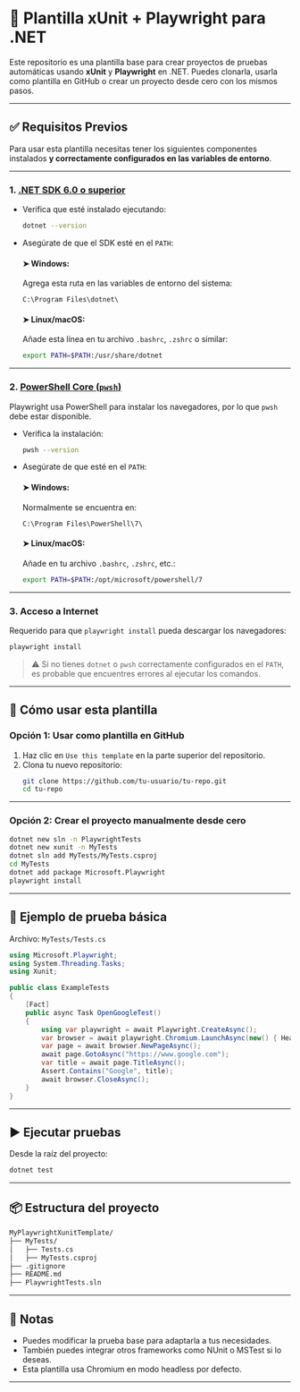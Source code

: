# 🧪 Plantilla xUnit + Playwright para .NET

Este repositorio es una plantilla base para crear proyectos de pruebas automáticas usando **xUnit** y **Playwright** en .NET. Puedes clonarla, usarla como plantilla en GitHub o crear un proyecto desde cero con los mismos pasos.

---

## ✅ Requisitos Previos

Para usar esta plantilla necesitas tener los siguientes componentes instalados **y correctamente configurados en las variables de entorno**.

---

### 1. [.NET SDK 6.0 o superior](https://dotnet.microsoft.com/download)

- Verifica que esté instalado ejecutando:
  ```bash
  dotnet --version
  ```

- Asegúrate de que el SDK esté en el `PATH`:

  #### ➤ Windows:
  Agrega esta ruta en las variables de entorno del sistema:
  ```
  C:\Program Files\dotnet\
  ```

  #### ➤ Linux/macOS:
  Añade esta línea en tu archivo `.bashrc`, `.zshrc` o similar:
  ```bash
  export PATH=$PATH:/usr/share/dotnet
  ```

---

### 2. [PowerShell Core (`pwsh`)](https://learn.microsoft.com/powershell/scripting/install/installing-powershell)

Playwright usa PowerShell para instalar los navegadores, por lo que `pwsh` debe estar disponible.

- Verifica la instalación:
  ```bash
  pwsh --version
  ```

- Asegúrate de que esté en el `PATH`:

  #### ➤ Windows:
  Normalmente se encuentra en:
  ```
  C:\Program Files\PowerShell\7\
  ```

  #### ➤ Linux/macOS:
  Añade en tu archivo `.bashrc`, `.zshrc`, etc.:
  ```bash
  export PATH=$PATH:/opt/microsoft/powershell/7
  ```

---

### 3. Acceso a Internet

Requerido para que `playwright install` pueda descargar los navegadores:

```bash
playwright install
```

> ⚠️ Si no tienes `dotnet` o `pwsh` correctamente configurados en el `PATH`, es probable que encuentres errores al ejecutar los comandos.

---

## 🚀 Cómo usar esta plantilla

### Opción 1: Usar como plantilla en GitHub

1. Haz clic en `Use this template` en la parte superior del repositorio.
2. Clona tu nuevo repositorio:
   ```bash
   git clone https://github.com/tu-usuario/tu-repo.git
   cd tu-repo
   ```

---

### Opción 2: Crear el proyecto manualmente desde cero

```bash
dotnet new sln -n PlaywrightTests
dotnet new xunit -n MyTests
dotnet sln add MyTests/MyTests.csproj
cd MyTests
dotnet add package Microsoft.Playwright
playwright install
```

---

## 📄 Ejemplo de prueba básica

Archivo: `MyTests/Tests.cs`

```csharp
using Microsoft.Playwright;
using System.Threading.Tasks;
using Xunit;

public class ExampleTests
{
    [Fact]
    public async Task OpenGoogleTest()
    {
        using var playwright = await Playwright.CreateAsync();
        var browser = await playwright.Chromium.LaunchAsync(new() { Headless = true });
        var page = await browser.NewPageAsync();
        await page.GotoAsync("https://www.google.com");
        var title = await page.TitleAsync();
        Assert.Contains("Google", title);
        await browser.CloseAsync();
    }
}
```

---

## ▶️ Ejecutar pruebas

Desde la raíz del proyecto:

```bash
dotnet test
```

---

## 📦 Estructura del proyecto

```bash
MyPlaywrightXunitTemplate/
├── MyTests/
│   ├── Tests.cs
│   ├── MyTests.csproj
├── .gitignore
├── README.md
├── PlaywrightTests.sln
```

---

## 📌 Notas

- Puedes modificar la prueba base para adaptarla a tus necesidades.
- También puedes integrar otros frameworks como NUnit o MSTest si lo deseas.
- Esta plantilla usa Chromium en modo headless por defecto.

---

